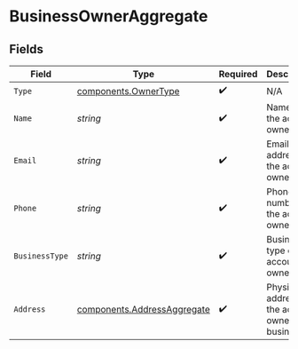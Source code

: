# BusinessOwnerAggregate


## Fields

| Field                                                                      | Type                                                                       | Required                                                                   | Description                                                                |
| -------------------------------------------------------------------------- | -------------------------------------------------------------------------- | -------------------------------------------------------------------------- | -------------------------------------------------------------------------- |
| `Type`                                                                     | [components.OwnerType](../../models/components/ownertype.md)               | :heavy_check_mark:                                                         | N/A                                                                        |
| `Name`                                                                     | *string*                                                                   | :heavy_check_mark:                                                         | Name of the account owner                                                  |
| `Email`                                                                    | *string*                                                                   | :heavy_check_mark:                                                         | Email address of the account owner                                         |
| `Phone`                                                                    | *string*                                                                   | :heavy_check_mark:                                                         | Phone number of the account owner                                          |
| `BusinessType`                                                             | *string*                                                                   | :heavy_check_mark:                                                         | Business type of the account owner                                         |
| `Address`                                                                  | [components.AddressAggregate](../../models/components/addressaggregate.md) | :heavy_check_mark:                                                         | Physical address of the account owner's business                           |